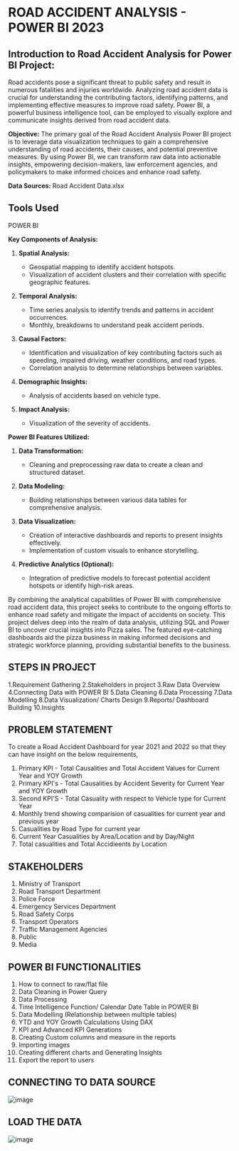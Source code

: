 # ROAD ACCIDENT ANALYSIS - POWER BI 2023
## Introduction to Road Accident Analysis for Power BI Project:

Road accidents pose a significant threat to public safety and result in numerous fatalities and injuries worldwide. Analyzing road accident data is crucial for understanding the contributing factors, identifying patterns, and implementing effective measures to improve road safety. Power BI, a powerful business intelligence tool, can be employed to visually explore and communicate insights derived from road accident data.

**Objective:**
The primary goal of the Road Accident Analysis Power BI project is to leverage data visualization techniques to gain a comprehensive understanding of road accidents, their causes, and potential preventive measures. By using Power BI, we can transform raw data into actionable insights, empowering decision-makers, law enforcement agencies, and policymakers to make informed choices and enhance road safety.

**Data Sources:**
Road Accident Data.xlsx

## Tools Used
POWER BI

**Key Components of Analysis:**

1. **Spatial Analysis:**
   - Geospatial mapping to identify accident hotspots.
   - Visualization of accident clusters and their correlation with specific geographic features.

2. **Temporal Analysis:**
   - Time series analysis to identify trends and patterns in accident occurrences.
   - Monthly, breakdowns to understand peak accident periods.

3. **Causal Factors:**
   - Identification and visualization of key contributing factors such as speeding, impaired driving, weather conditions, and road types.
   - Correlation analysis to determine relationships between variables.

4. **Demographic Insights:**
   - Analysis of accidents based on vehicle type.

5. **Impact Analysis:**
   - Visualization of the severity of accidents.

**Power BI Features Utilized:**

1. **Data Transformation:**
   - Cleaning and preprocessing raw data to create a clean and structured dataset.

2. **Data Modeling:**
   - Building relationships between various data tables for comprehensive analysis.

3. **Data Visualization:**
   - Creation of interactive dashboards and reports to present insights effectively.
   - Implementation of custom visuals to enhance storytelling.

4. **Predictive Analytics (Optional):**
   - Integration of predictive models to forecast potential accident hotspots or identify high-risk areas.

By combining the analytical capabilities of Power BI with comprehensive road accident data, this project seeks to contribute to the ongoing efforts to enhance road safety and mitigate the impact of accidents on society.
This project delves deep into the realm of data analysis, utilizing SQL and Power BI to uncover crucial insights into Pizza sales. The featured eye-catching dashboards aid the pizza business in making informed decisions and strategic workforce planning, providing substantial benefits to the business.

## STEPS IN PROJECT
1.Requirement Gathering
2.Stakeholders in project
3.Raw Data Overview
4.Connecting Data with POWER BI
5.Data Cleaning
6.Data Processing
7.Data Modelling
8.Data Visualization/ Charts Design
9.Reports/ Dashboard Building
10.Insights

## PROBLEM STATEMENT
To create a Road Accident Dashboard for year 2021 and 2022 so that they can have insight on the below requirements,
1. Primary KPI - Total Causalities and Total Accident Values for Current Year and YOY Growth
2. Primary KPI's - Total Causalities by Accident Severity for Current Year and YOY Growth
3. Second KPI'S - Total Casuality with respect to Vehicle type for Current Year
4. Monthly trend showing comparision of casualities for current year and previous year
5. Casualities by Road Type for current year
6. Current Year Casualities by Area/Location and by Day/Night
7. Total casualities and Total Accidieents by Location

## STAKEHOLDERS
1. Ministry of Transport
2. Road Transport Department
3. Police Force
4. Emergency Services Department
5. Road Safety Corps
6. Transport Operators
7. Traffic Management Agencies
8. Public
9. Media

## POWER BI FUNCTIONALITIES
1. How to connect to raw/flat file
2. Data Cleaning in Power Query
3. Data Processing
4. Time Intelligence Function/ Calendar Date Table in POWER BI
5. Data Modelling (Relationship between multiple tables)
6. YTD and YOY Growth Calculations Using DAX
7. KPI and Advanced KPI Generations
8. Creating Custom columns and measure in the reports
9. Importing images
10. Creating different charts and Generating Insights
11. Export the report to users

## CONNECTING TO DATA SOURCE
![image](https://github.com/PRATHAMESH9743/ROAD-ACCIDENT-ANALYSIS/assets/154798147/e50ff6e8-0cf1-4bab-ba23-c29839ecdc68)

## LOAD THE DATA
![image](https://github.com/PRATHAMESH9743/ROAD-ACCIDENT-ANALYSIS/assets/154798147/8083adae-1a0e-46f7-a265-3fc52633b6c5)
